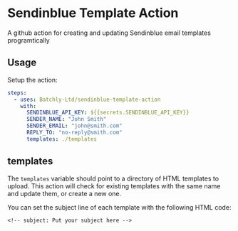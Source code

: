 # Sendinblue Template Action

A github action for creating and updating Sendinblue email templates programtically

## Usage

Setup the action:

```yaml
steps:
  - uses: Batchly-Ltd/sendinblue-template-action
    with:
      SENDINBLUE_API_KEY: ${{secrets.SENDINBLUE_API_KEY}}
      SENDER_NAME: "John Smith"
      SENDER_EMAIL: "john@smith.com"
      REPLY_TO: "no-reply@smith.com"
      templates: ./templates
```

## templates

The `templates` variable should point to a directory of HTML templates to upload. This action will check for existing templates with the same name and update them, or create a new one.

You can set the subject line of each template with the following HTML code:

```
<!-- subject: Put your subject here -->
```
